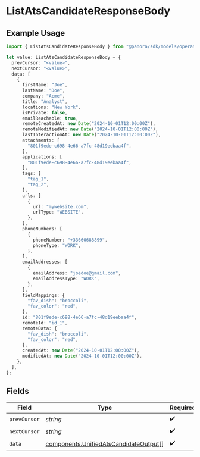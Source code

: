 # ListAtsCandidateResponseBody

## Example Usage

```typescript
import { ListAtsCandidateResponseBody } from "@panora/sdk/models/operations";

let value: ListAtsCandidateResponseBody = {
  prevCursor: "<value>",
  nextCursor: "<value>",
  data: [
    {
      firstName: "Joe",
      lastName: "Doe",
      company: "Acme",
      title: "Analyst",
      locations: "New York",
      isPrivate: false,
      emailReachable: true,
      remoteCreatedAt: new Date("2024-10-01T12:00:00Z"),
      remoteModifiedAt: new Date("2024-10-01T12:00:00Z"),
      lastInteractionAt: new Date("2024-10-01T12:00:00Z"),
      attachments: [
        "801f9ede-c698-4e66-a7fc-48d19eebaa4f",
      ],
      applications: [
        "801f9ede-c698-4e66-a7fc-48d19eebaa4f",
      ],
      tags: [
        "tag_1",
        "tag_2",
      ],
      urls: [
        {
          url: "mywebsite.com",
          urlType: "WEBSITE",
        },
      ],
      phoneNumbers: [
        {
          phoneNumber: "+33660688899",
          phoneType: "WORK",
        },
      ],
      emailAddresses: [
        {
          emailAddress: "joedoe@gmail.com",
          emailAddressType: "WORK",
        },
      ],
      fieldMappings: {
        "fav_dish": "broccoli",
        "fav_color": "red",
      },
      id: "801f9ede-c698-4e66-a7fc-48d19eebaa4f",
      remoteId: "id_1",
      remoteData: {
        "fav_dish": "broccoli",
        "fav_color": "red",
      },
      createdAt: new Date("2024-10-01T12:00:00Z"),
      modifiedAt: new Date("2024-10-01T12:00:00Z"),
    },
  ],
};
```

## Fields

| Field                                                                                          | Type                                                                                           | Required                                                                                       | Description                                                                                    |
| ---------------------------------------------------------------------------------------------- | ---------------------------------------------------------------------------------------------- | ---------------------------------------------------------------------------------------------- | ---------------------------------------------------------------------------------------------- |
| `prevCursor`                                                                                   | *string*                                                                                       | :heavy_check_mark:                                                                             | N/A                                                                                            |
| `nextCursor`                                                                                   | *string*                                                                                       | :heavy_check_mark:                                                                             | N/A                                                                                            |
| `data`                                                                                         | [components.UnifiedAtsCandidateOutput](../../models/components/unifiedatscandidateoutput.md)[] | :heavy_check_mark:                                                                             | N/A                                                                                            |